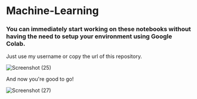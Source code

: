 # Machine-Learning

### You can immediately start working on these notebooks without having the need to setup your environment using Google Colab.



Just use my username or copy the url of this repository.

![Screenshot (25)](https://user-images.githubusercontent.com/64958174/119952112-4822e200-bfba-11eb-9ea5-a37c5cf5170a.png)



And now you're good to go! 

![Screenshot (27)](https://user-images.githubusercontent.com/64958174/119952130-4bb66900-bfba-11eb-871c-10c944854e61.png)
